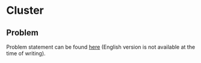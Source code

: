 # Cluster

## Problem
Problem statement can be found [here](problem.pdf)
(English version is not available at the time of writing).
